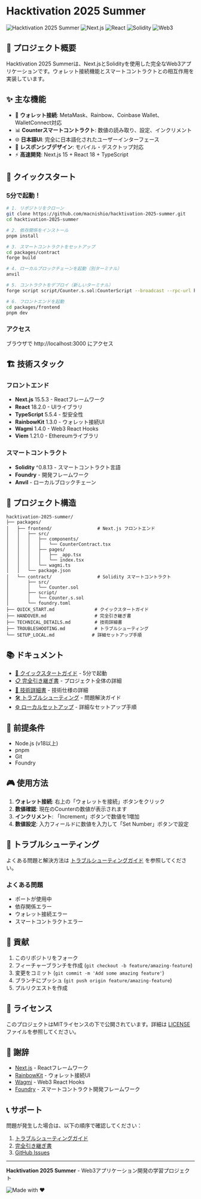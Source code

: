 # Hacktivation 2025 Summer

![Hacktivation 2025 Summer](https://img.shields.io/badge/Hacktivation-2025%20Summer-blue)
![Next.js](https://img.shields.io/badge/Next.js-15.5.3-black)
![React](https://img.shields.io/badge/React-18.2.0-blue)
![Solidity](https://img.shields.io/badge/Solidity-^0.8.13-orange)
![Web3](https://img.shields.io/badge/Web3-Enabled-green)

## 🎯 プロジェクト概要

Hacktivation 2025 Summerは、Next.jsとSolidityを使用した完全なWeb3アプリケーションです。ウォレット接続機能とスマートコントラクトとの相互作用を実装しています。

## ✨ 主な機能

- 🔗 **ウォレット接続**: MetaMask、Rainbow、Coinbase Wallet、WalletConnect対応
- 📊 **Counterスマートコントラクト**: 数値の読み取り、設定、インクリメント
- 🌐 **日本語UI**: 完全に日本語化されたユーザーインターフェース
- 📱 **レスポンシブデザイン**: モバイル・デスクトップ対応
- ⚡ **高速開発**: Next.js 15 + React 18 + TypeScript

## 🚀 クイックスタート

### 5分で起動！

```bash
# 1. リポジトリをクローン
git clone https://github.com/macnishio/hacktivation-2025-summer.git
cd hacktivation-2025-summer

# 2. 依存関係をインストール
pnpm install

# 3. スマートコントラクトをセットアップ
cd packages/contract
forge build

# 4. ローカルブロックチェーンを起動（別ターミナル）
anvil

# 5. コントラクトをデプロイ（新しいターミナル）
forge script script/Counter.s.sol:CounterScript --broadcast --rpc-url http://127.0.0.1:8545 --private-key 0xac0974bec39a17e36ba4a6b4d238ff944bacb478cbed5efcae784d7bf4f2ff80

# 6. フロントエンドを起動
cd packages/frontend
pnpm dev
```

### アクセス

ブラウザで http://localhost:3000 にアクセス

## 🏗️ 技術スタック

### フロントエンド
- **Next.js** 15.5.3 - Reactフレームワーク
- **React** 18.2.0 - UIライブラリ
- **TypeScript** 5.5.4 - 型安全性
- **RainbowKit** 1.3.0 - ウォレット接続UI
- **Wagmi** 1.4.0 - Web3 React Hooks
- **Viem** 1.21.0 - Ethereumライブラリ

### スマートコントラクト
- **Solidity** ^0.8.13 - スマートコントラクト言語
- **Foundry** - 開発フレームワーク
- **Anvil** - ローカルブロックチェーン

## 📁 プロジェクト構造

```
hacktivation-2025-summer/
├── packages/
│   ├── frontend/                 # Next.js フロントエンド
│   │   ├── src/
│   │   │   ├── components/
│   │   │   │   └── CounterContract.tsx
│   │   │   ├── pages/
│   │   │   │   ├── _app.tsx
│   │   │   │   └── index.tsx
│   │   │   └── wagmi.ts
│   │   └── package.json
│   └── contract/                 # Solidity スマートコントラクト
│       ├── src/
│       │   └── Counter.sol
│       ├── script/
│       │   └── Counter.s.sol
│       └── foundry.toml
├── QUICK_START.md               # クイックスタートガイド
├── HANDOVER.md                  # 完全引き継ぎ書
├── TECHNICAL_DETAILS.md         # 技術詳細書
├── TROUBLESHOOTING.md           # トラブルシューティング
└── SETUP_LOCAL.md              # 詳細セットアップ手順
```

## 📚 ドキュメント

- [🚀 クイックスタートガイド](QUICK_START.md) - 5分で起動
- [📋 完全引き継ぎ書](HANDOVER.md) - プロジェクト全体の詳細
- [🔧 技術詳細書](TECHNICAL_DETAILS.md) - 技術仕様の詳細
- [🛠️ トラブルシューティング](TROUBLESHOOTING.md) - 問題解決ガイド
- [⚙️ ローカルセットアップ](SETUP_LOCAL.md) - 詳細なセットアップ手順

## 🔧 前提条件

- Node.js (v18以上)
- pnpm
- Git
- Foundry

## 🎮 使用方法

1. **ウォレット接続**: 右上の「ウォレットを接続」ボタンをクリック
2. **数値確認**: 現在のCounterの数値が表示されます
3. **インクリメント**: 「Increment」ボタンで数値を1増加
4. **数値設定**: 入力フィールドに数値を入力して「Set Number」ボタンで設定

## 🐛 トラブルシューティング

よくある問題と解決方法は [トラブルシューティングガイド](TROUBLESHOOTING.md) を参照してください。

### よくある問題
- ポートが使用中
- 依存関係エラー
- ウォレット接続エラー
- スマートコントラクトエラー

## 🤝 貢献

1. このリポジトリをフォーク
2. フィーチャーブランチを作成 (`git checkout -b feature/amazing-feature`)
3. 変更をコミット (`git commit -m 'Add some amazing feature'`)
4. ブランチにプッシュ (`git push origin feature/amazing-feature`)
5. プルリクエストを作成

## 📄 ライセンス

このプロジェクトはMITライセンスの下で公開されています。詳細は [LICENSE](LICENSE) ファイルを参照してください。

## 🙏 謝辞

- [Next.js](https://nextjs.org/) - Reactフレームワーク
- [RainbowKit](https://www.rainbowkit.com/) - ウォレット接続UI
- [Wagmi](https://wagmi.sh/) - Web3 React Hooks
- [Foundry](https://book.getfoundry.sh/) - スマートコントラクト開発フレームワーク

## 📞 サポート

問題が発生した場合は、以下の順序で確認してください：

1. [トラブルシューティングガイド](TROUBLESHOOTING.md)
2. [完全引き継ぎ書](HANDOVER.md)
3. [GitHub Issues](https://github.com/macnishio/hacktivation-2025-summer/issues)

---

**Hacktivation 2025 Summer** - Web3アプリケーション開発の学習プロジェクト

![Made with ❤️](https://img.shields.io/badge/Made%20with-❤️-red)